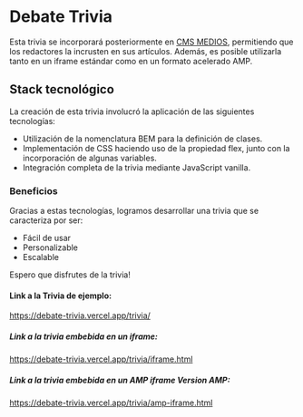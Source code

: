 # Debate Trivia

Esta trivia se incorporará posteriormente en [CMS MEDIOS](https://www.bluestack.la/), permitiendo que los redactores la incrusten en sus artículos. Además, es posible utilizarla tanto en un iframe estándar como en un formato acelerado AMP.

## Stack tecnológico

La creación de esta trivia involucró la aplicación de las siguientes tecnologías:

- Utilización de la nomenclatura BEM para la definición de clases.
- Implementación de CSS haciendo uso de la propiedad flex, junto con la incorporación de algunas variables.
- Integración completa de la trivia mediante JavaScript vanilla.

### Beneficios

Gracias a estas tecnologías, logramos desarrollar una trivia que se caracteriza por ser:

- Fácil de usar
- Personalizable
- Escalable

Espero que disfrutes de la trivia!

#### Link a la Trivia de ejemplo:

https://debate-trivia.vercel.app/trivia/

##### Link a la trivia embebida en un iframe:

https://debate-trivia.vercel.app/trivia/iframe.html

##### Link a la trivia embebida en un AMP iframe Version AMP:

https://debate-trivia.vercel.app/trivia/amp-iframe.html
